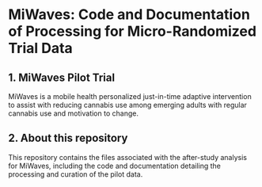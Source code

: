 # MiWaves: Code and Documentation of Processing for Micro-Randomized Trial Data
  
## 1. MiWaves Pilot Trial
  
MiWaves is a mobile health personalized just-in-time adaptive intervention to assist with reducing cannabis use among emerging adults with regular cannabis use and motivation to change. 
  
## 2. About this repository
  
This repository contains the files associated with the after-study analysis for MiWaves, including the code and documentation detailing the processing and curation of the pilot data.  
  
